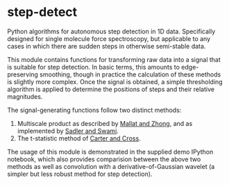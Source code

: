 # step-detect

Python algorithms for autonomous step detection in 1D data. Specifically designed for single molecule force spectroscopy, but applicable to any cases in which there are sudden steps in otherwise semi-stable data.

This module contains functions for transforming raw data into a signal that is suitable for step detection. In basic terms, this amounts to edge-preserving smoothing, though in practice the calculation of these methods is slightly more complex. Once the signal is obtained, a simple thresholding algorithm is applied to determine the positions of steps and their relative magnitudes.

The signal-generating functions follow two distinct methods:

1. Multiscale product as described by [Mallat and Zhong](http://www.cmap.polytechnique.fr/~mallat/papiers/MallatEdgeCharact92.pdf), and as implemented by [Sadler and Swami](http://www.dtic.mil/dtic/tr/fulltext/u2/a351960.pdf).
2. The t-statistic method of [Carter and Cross](http://www.nature.com/nature/journal/v435/n7040/abs/nature03528.html).

The usage of this module is demonstrated in the supplied demo IPython notebook, which also provides comparision between the above two methods as well as convolution with a derivative-of-Gaussian wavelet (a simpler but less robust method for step detection).

